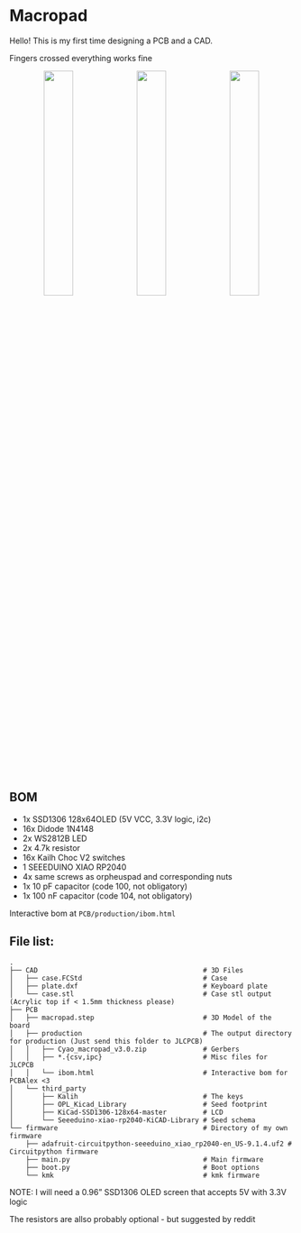 # Macropad
Hello! This is my first time designing a PCB and a CAD.

Fingers crossed everything works fine

<p align="middle">
    <img src="https://cloud-3jqi500oq-hack-club-bot.vercel.app/0screenshot_2024-10-06_at_3.50.53_pm.png" width="32%"/>
    <img src="https://cloud-3jqi500oq-hack-club-bot.vercel.app/1screenshot_2024-10-06_at_3.50.14_pm.png" width="32%"/>
    <img src="https://cloud-3jqi500oq-hack-club-bot.vercel.app/2screenshot_2024-10-06_at_3.43.34_pm.png" width="32%"/>
</p>

## BOM
- 1x SSD1306 128x64OLED (5V VCC, 3.3V logic, i2c)
- 16x Didode 1N4148
- 2x WS2812B LED
- 2x 4.7k resistor
- 16x Kailh Choc V2 switches
- 1 SEEEDUINO XIAO RP2040
- 4x same screws as orpheuspad and corresponding nuts
- 1x 10 pF capacitor (code 100, not obligatory)
- 1x 100 nF capacitor (code 104, not obligatory)

Interactive bom at `PCB/production/ibom.html`

## File list:

```
.
├── CAD                                         # 3D Files
│   ├── case.FCStd                              # Case
│   ├── plate.dxf                               # Keyboard plate
│   └── case.stl                                # Case stl output (Acrylic top if < 1.5mm thickness please)
├── PCB
│   ├── macropad.step                           # 3D Model of the board
│   ├── production                              # The output directory for production (Just send this folder to JLCPCB)
│   │   ├── Cyao_macropad_v3.0.zip              # Gerbers
│   │   ├── *.{csv,ipc}                         # Misc files for JLCPCB
│   │   └── ibom.html                           # Interactive bom for PCBAlex <3
│   └── third_party
│       ├── Kalih                               # The keys
│       ├── OPL_Kicad_Library                   # Seed footprint
│       ├── KiCad-SSD1306-128x64-master         # LCD
│       └── Seeeduino-xiao-rp2040-KiCAD-Library # Seed schema
└── firmware                                    # Directory of my own firmware
    ├── adafruit-circuitpython-seeeduino_xiao_rp2040-en_US-9.1.4.uf2 # Circuitpython firmware
    ├── main.py                                 # Main firmware
    ├── boot.py                                 # Boot options
    └── kmk                                     # kmk firmware
```

NOTE: I will need a 0.96” SSD1306 OLED screen that accepts 5V with 3.3V logic

The resistors are allso probably optional - but suggested by reddit

